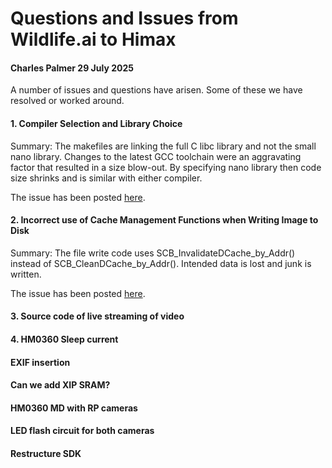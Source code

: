 # Questions and Issues from Wildlife.ai to Himax
#### Charles Palmer 29 July 2025

A number of issues and questions have arisen. Some of these we have resolved or worked around.


#### 1.  Compiler Selection and Library Choice

Summary: The makefiles are linking the full C libc library and not the small nano library.
Changes to the latest GCC toolchain were an aggravating factor that resulted in a size blow-out. By specifying nano library
then code size shrinks and is similar with either compiler.

The issue has been posted [here](https://github.com/HimaxWiseEyePlus/Seeed_Grove_Vision_AI_Module_V2/issues/86).

#### 2. Incorrect use of Cache Management Functions when Writing Image to Disk

Summary: The file write code uses SCB_InvalidateDCache_by_Addr() instead of
SCB_CleanDCache_by_Addr(). Intended data is lost and junk is written.

The issue has been posted [here](https://github.com/HimaxWiseEyePlus/Seeed_Grove_Vision_AI_Module_V2/issues/85).


#### 3.  Source code of live streaming of video

#### 4. HM0360 Sleep current



#### EXIF insertion

#### Can we add XIP SRAM?

#### HM0360 MD with RP cameras

#### LED flash circuit for both cameras

#### Restructure SDK

